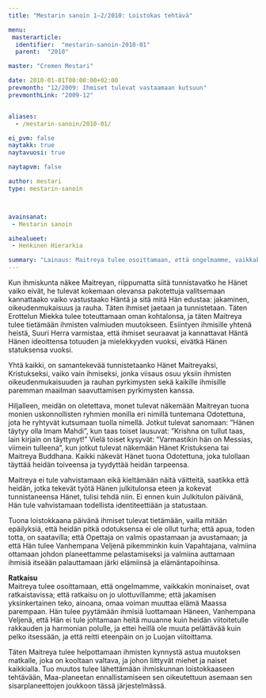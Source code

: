 ```yaml
---
title: "Mestarin sanoin 1–2/2010: Loistokas tehtävä"

menu:
 masterarticle:
  identifier:  "mestarin-sanoin-2010-01"
  parent:  "2010"

master: "Cremen Mestari"

date: 2010-01-01T00:00:00+02:00
prevmonth: "12/2009: Ihmiset tulevat vastaamaan kutsuun"
prevmonthLink: "2009-12"


aliases:
  - /mestarin-sanoin/2010-01/

ei_pvm: false
naytakk: true
naytavuosi: true

naytapvm: false

author: mestari
type: mestarin-sanoin



avainsanat:
 - Mestarin sanoin

aihealueet:
 - Henkinen Hierarkia

summary: "Lainaus: Maitreya tulee osoittamaan, että ongelmamme, vaikkakin moninaiset, ovat ratkaistavissa; että ratkaisu on jo ulottuvillamme; että jakamisen yksinkertainen teko, ainoana, omaa voiman muuttaa elämä Maassa parempaan. "
---
```

<p>Kun ihmiskunta näkee Maitreyan, riippumatta siitä tunnistavatko he Hänet vaiko eivät, he tulevat kokemaan olevansa pakotettuja valitsemaan kannattaako vaiko vastustaako Häntä ja sitä mitä Hän edustaa: jakaminen, oikeudenmukaisuus ja rauha. Täten ihmiset jaetaan ja tunnistetaan. Täten Erottelun Miekka tulee toteuttamaan oman kohtalonsa, ja täten Maitreya tulee tietämään ihmisten valmiuden muutokseen. Esiintyen ihmisille yhtenä heistä, Suuri Herra varmistaa, että ihmiset seuraavat ja kannattavat Häntä Hänen ideoittensa totuuden ja mielekkyyden vuoksi, eivätkä Hänen statuksensa vuoksi.</p>
<p>Yhtä kaikki, on samantekevää tunnistetaanko Hänet Maitreyaksi, Kristukseksi, vaiko vain ihmiseksi, jonka viisaus osuu yksiin ihmisten oikeudenmukaisuuden ja rauhan pyrkimysten sekä kaikille ihmisille paremman maailman saavuttamisen pyrkimysten kanssa.</p>
<p>Hiljalleen, meidän on oletettava, monet tulevat näkemään Maitreyan tuona monien uskonnollisten ryhmien monilla eri nimillä tuntemana Odotettuna, jota he ryhtyvät kutsumaan tuolla nimellä. Jotkut tulevat sanomaan: ”Hänen täytyy olla Imam Mahdi”, kun taas toiset lausuvat: ”Krishna on tullut taas, lain kirjain on täyttynyt!” Vielä toiset kysyvät: ”Varmastikin hän on Messias, viimein tulleena”, kun jotkut tulevat näkemään Hänet Kristuksena tai Maitreya Buddhana. Kaikki näkevät Hänet tuona Odotettuna, joka tulollaan täyttää heidän toiveensa ja tyydyttää heidän tarpeensa.</p>
<p>Maitreya ei tule vahvistamaan eikä kieltämään näitä väitteitä, saatikka että heidän, jotka tekevät työtä Hänen julkitulonsa eteen ja kokevat tunnistaneensa Hänet, tulisi tehdä niin. Ei ennen kuin Julkitulon päivänä, Hän tule vahvistamaan todellista identiteettiään ja statustaan.</p>
<p>Tuona loistokkaana päivänä ihmiset tulevat tietämään, vailla mitään epäilyksiä, että heidän pitkä odotuksensa ei ole ollut turha; että apua, toden totta, on saatavilla; että Opettaja on valmis opastamaan ja avustamaan; ja että Hän tulee Vanhempana Veljenä pikemminkin kuin Vapahtajana, valmiina ottamaan johdon planeettamme pelastamiseksi ja valmiina auttamaan ihmisiä itseään palauttamaan järki elämiinsä ja elämäntapoihinsa.</p>
<p><strong>Ratkaisu</strong><br>
Maitreya tulee osoittamaan, että ongelmamme, vaikkakin moninaiset, ovat ratkaistavissa; että ratkaisu on jo ulottuvillamme; että jakamisen yksinkertainen teko, ainoana, omaa voiman muuttaa elämä Maassa parempaan. Hän tulee pyytämään ihmisiä luottamaan Häneen, Vanhempana Veljenä, että Hän ei tule johtamaan heitä muuanne kuin heidän viitoitetulle rakkauden ja harmonian polulle, ja ettei heillä ole muuta pelättävää kuin pelko itsessään, ja että reitti eteenpäin on jo Luojan viitoittama.</p>
<p>Täten Maitreya tulee helpottamaan ihmisten kynnystä astua muutoksen matkalle, joka on kooltaan valtava, ja johon liittyvät miehet ja naiset kaikkialla. Tuo muutos tulee lähettämään ihmiskunnan loistokkaaseen tehtävään, Maa-planeetan ennallistamiseen sen oikeutettuun asemaan sen sisarplaneettojen joukkoon tässä järjestelmässä.</p>
